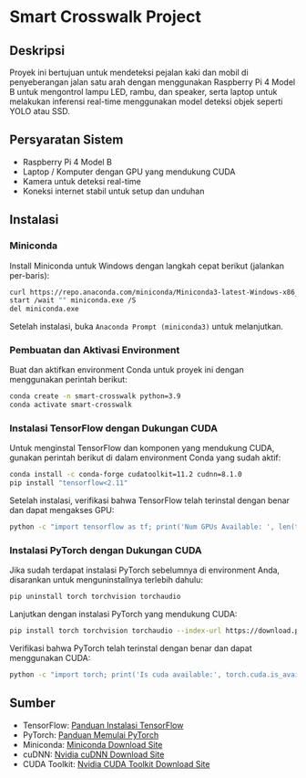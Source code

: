 # Smart Crosswalk Project

## Deskripsi
Proyek ini bertujuan untuk mendeteksi pejalan kaki dan mobil di penyeberangan jalan satu arah dengan menggunakan Raspberry Pi 4 Model B untuk mengontrol lampu LED, rambu, dan speaker, serta laptop untuk melakukan inferensi real-time menggunakan model deteksi objek seperti YOLO atau SSD.

## Persyaratan Sistem
- Raspberry Pi 4 Model B
- Laptop / Komputer dengan GPU yang mendukung CUDA
- Kamera untuk deteksi real-time
- Koneksi internet stabil untuk setup dan unduhan

## Instalasi

### Miniconda
Install Miniconda untuk Windows dengan langkah cepat berikut (jalankan per-baris):

```bash
curl https://repo.anaconda.com/miniconda/Miniconda3-latest-Windows-x86_64.exe -o miniconda.exe
start /wait "" miniconda.exe /S
del miniconda.exe
```
Setelah instalasi, buka `Anaconda Prompt (miniconda3)` untuk melanjutkan.

### Pembuatan dan Aktivasi Environment
Buat dan aktifkan environment Conda untuk proyek ini dengan menggunakan perintah berikut:

```bash
conda create -n smart-crosswalk python=3.9
conda activate smart-crosswalk
```

### Instalasi TensorFlow dengan Dukungan CUDA
Untuk menginstal TensorFlow dan komponen yang mendukung CUDA, gunakan perintah berikut di dalam environment Conda yang sudah aktif:
```bash
conda install -c conda-forge cudatoolkit=11.2 cudnn=8.1.0
pip install "tensorflow<2.11"
```

Setelah instalasi, verifikasi bahwa TensorFlow telah terinstal dengan benar dan dapat mengakses GPU:
```bash
python -c "import tensorflow as tf; print('Num GPUs Available: ', len(tf.config.list_physical_devices('GPU')))"
```

### Instalasi PyTorch dengan Dukungan CUDA
Jika sudah terdapat instalasi PyTorch sebelumnya di environment Anda, disarankan untuk menguninstallnya terlebih dahulu:
```bash
pip uninstall torch torchvision torchaudio
```

Lanjutkan dengan instalasi PyTorch yang mendukung CUDA:
```bash
pip install torch torchvision torchaudio --index-url https://download.pytorch.org/whl/cu121
```

Verifikasi bahwa PyTorch telah terinstal dengan benar dan dapat menggunakan CUDA:
```bash
python -c "import torch; print('Is cuda available:', torch.cuda.is_available())"
```

## Sumber
- TensorFlow: [Panduan Instalasi TensorFlow](https://www.tensorflow.org/install/pip?hl=id#windows-native_1)
- PyTorch: [Panduan Memulai PyTorch](https://pytorch.org/get-started/locally/#anaconda)
- Miniconda: [Miniconda Download Site](https://docs.anaconda.com/free/miniconda/)
- cuDNN: [Nvidia cuDNN Download Site](https://developer.nvidia.com/cudnn-downloads)
- CUDA Toolkit: [Nvidia CUDA Toolkit Download Site](https://developer.nvidia.com/cuda-downloads)
